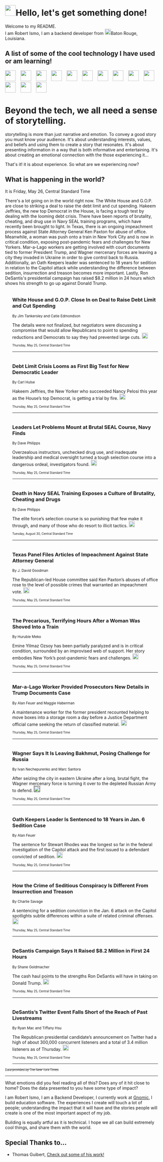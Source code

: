 <h1><img src="https://emojis.slackmojis.com/emojis/images/1643514375/3493/hot-coffee.gif?1643514375" width="35"/>Hello, let's get something done!</h1>

<p>Welcome to my README.<br/>
I am Robert Ismo, I am a backend developer from <img src="https://emojis.slackmojis.com/emojis/images/1638395689/50435/moulin_rouge.png?1638395689" width="20"/>Baton Rouge, Louisiana.</p>
<h2>A list of some of the cool technology I have used or am learning!</h2>
<p>
<img src="https://emojis.slackmojis.com/emojis/images/1643516091/21142/meow_bongotap.gif?1643516091" width="35" alt="">
<img src="https://img.shields.io/badge/Favorite%20Frontend%20Framework-SvelteKit-f83903" alt="">
<img src="https://img.shields.io/badge/Second%20Favorite-Vue-40b581" alt="">
<img src="https://img.shields.io/badge/Most%20Used%20Runtime-Nodejs-78b061" alt="">
<img src="https://emojis.slackmojis.com/emojis/images/1643517416/34482/fire.gif?1643517416" width="35" alt="">
<img src="https://img.shields.io/badge/Javascript%20But%20Better-Typescript-0078ca" alt="">
<img src="https://img.shields.io/badge/Favorite%20Language-Elixir-3e244d" alt="">
<img src="https://img.shields.io/badge/Containerize%20Everything-Docker-6ac9ef" alt="">
<img src="https://emojis.slackmojis.com/emojis/images/1643514596/5999/meow_party.gif?1643514596" width="35" alt="">
<img src="https://img.shields.io/badge/API%20Love%20Language-Graphql-de32a5" alt="">
<img src="https://img.shields.io/badge/Our%20Favorite%20Version%20Controller-Git-e94f33" alt="">
<img src="https://img.shields.io/badge/Favorite%20Database-Redis-d42d1d" alt="">
<img src="https://emojis.slackmojis.com/emojis/images/1643514559/5584/deployparrot.gif?1643514559" width="35" alt="">
<img src="https://img.shields.io/badge/Container%20Interstate-RabbitMQ-f66200" alt="">
<img src="https://img.shields.io/badge/Gotta%20Learn-Kubernetes-316adf" alt="">
<img src="https://img.shields.io/badge/Really%20Mature%20Now-WASM-654fef" alt="">
<img src="https://emojis.slackmojis.com/emojis/images/1666642497/61942/dance_vibe.gif?1666642497" width="35" alt="">
<img src="https://img.shields.io/badge/For%20My%20M1-ARM64-657d96" alt="">
<img src="https://img.shields.io/badge/Loving%20This%20So%20Much-TailwindCSS-17bcb5" alt="">
<img src="https://img.shields.io/badge/Cool%20Build%20Tool-Vite-f9cb24" alt="">
<img src="https://emojis.slackmojis.com/emojis/images/1669231376/62819/working-on-it.gif?1669231376" width="35" alt="">
<img src="https://img.shields.io/badge/Fun%20and%20Easy%20Database-MongoDB-5f8c49" alt="">
<img src="https://img.shields.io/badge/JS%20Life%20Support-NPM-c73737" alt="">
<img src="https://img.shields.io/badge/I%20Liked%20It-DynamoDB-0073b9" alt="">
<img src="https://emojis.slackmojis.com/emojis/images/1643514045/46/question.gif?1643514045" width="35" alt="">
<img src="https://img.shields.io/badge/cool-React-60d6f9" alt="">
<img src="https://img.shields.io/badge/Future%20Big%20Project-Lambda-f37e00" alt="">
<img src="https://img.shields.io/badge/NPM%20But%20Better-PNPM-f1aa07" alt="">
<img src="https://emojis.slackmojis.com/emojis/images/1643514943/9662/fbwow.gif?1643514943" width="35" alt="">
<img src="https://img.shields.io/badge/First%20Language-C-662079" alt="">
<img src="https://img.shields.io/badge/Where%20I%20Deploy%20Frontend-Vercel-000000" alt="">
<img src="https://img.shields.io/badge/Who%20Does%20not%20Want%20an%20App-Swift-f9492a" alt="">
<img src="https://emojis.slackmojis.com/emojis/images/1643514058/151/javascript.png?1643514058" width="35" alt="">
<img src="https://img.shields.io/badge/cool-Python-fbd542" alt="">
<img src="https://img.shields.io/badge/Favorite%20Something-Stripe-656cdc" alt="">
<img src="https://img.shields.io/badge/Of%20Course-HTML5-ed6327" alt="">
<img src="https://emojis.slackmojis.com/emojis/images/1660415405/60731/bomb.gif?1660415405" width="35" alt="">
<img src="https://img.shields.io/badge/hate-CSS-2964ec" alt="">
<img src="https://img.shields.io/badge/Learning-CircleCI-141215" alt="">
<img src="https://img.shields.io/badge/Learning-Rust-fbbb3b" alt="">
<img src="https://emojis.slackmojis.com/emojis/images/1660415397/60712/writing-hand.gif?1660415397" width="35" alt="">
<img src="https://img.shields.io/badge/Dev%20Browser%20of%20Choice-Firefox-cc4e26" alt="">
<img src="https://img.shields.io/badge/Recoverying%20From%20Windows-UNIX-1781e3" alt="">
<img src="https://img.shields.io/badge/LOVE-LogSeq-90c1c2" alt="">
<img src="https://emojis.slackmojis.com/emojis/images/1643514066/223/kirby.gif?1643514066" width="35" alt="">
<img src="https://img.shields.io/badge/Daily%20Driver-MacOS-e6e6e8" alt="">
<img src="https://img.shields.io/badge/Git%20Server-Github-000000" alt="">
<img src="https://img.shields.io/badge/enjoyable-EC2-f17428" alt="">
<img src="https://emojis.slackmojis.com/emojis/images/1643514239/2069/excited.gif?1643514239" width="35" alt="">
</p>
<h1>Beyond the tech, we all need a sense of storytelling.</h1>
<p>storytelling is more than just narrative and emotion. To convey a good story you must know your audience. It's about understanding interests, values, and beliefs and using them to create a story that resonates. It's about presenting information in a way that is both informative and entertaining. It's about creating an emotional connection with the those experiencing it...</p>
<p>That's it! it is about experience. So what are we experiencing now?</p>
<h2>What is happening in the world?</h2>
<p>It is Friday, May 26, Central Standard Time</p>
<p>
There&#39;s a lot going on in the world right now. The White House and G.O.P. are close to striking a deal to raise the debt limit and cut spending. Hakeem Jeffries, the new top Democrat in the House, is facing a tough test by dealing with the looming debt crisis. There have been reports of brutality, cheating, and drug use in Navy SEAL training programs, which have recently been brought to light. In Texas, there is an ongoing impeachment process against State Attorney General Ken Paxton for abuse of office. Meanwhile, a woman was push onto a train in New York City and is now in critical condition, exposing post-pandemic fears and challenges for New Yorkers. Mar-a-Lago workers are getting involved with court documents tied to former President Trump, and Wagner mercenary forces are leaving a city they invaded in Ukraine in order to give control back to Russia. Additionally, an Oath Keepers leader was sentenced to 18 years for sedition in relation to the Capitol attack while understanding the difference between sedition, insurrection and treason becomes more important. Lastly, Ron DeSantis&#39;s presidential campaign has raised $8.2 million in 24 hours which shows his strength to go up against Donald Trump.</p>
<ol>
<img src="https://img.shields.io/badge/-us-blue" alt="">
<h3>White House and G.O.P. Close In on Deal to Raise Debt Limit and Cut Spending</h3>
<sub>By Jim Tankersley and Catie Edmondson</sub>
<p>The details were not finalized, but negotiators were discussing a compromise that would allow Republicans to point to spending reductions and Democrats to say they had prevented large cuts.  <a href="https://nyti.ms/3q8ZDZV"><img src="https://developer.nytimes.com/files/poweredby_nytimes_30b.png?v=1583354208352" height="20"></a></p>
<sub><sub>Thursday, May 25, Central Standard Time</sub></sub>
<hr/>
<img src="https://img.shields.io/badge/-us-blue" alt="">
<h3>Debt Limit Crisis Looms as First Big Test for New Democratic Leader</h3>
<sub>By Carl Hulse</sub>
<p>Hakeem Jeffries, the New Yorker who succeeded Nancy Pelosi this year as the House’s top Democrat, is getting a trial by fire.  <a href="https://nyti.ms/3MWOa8s"><img src="https://developer.nytimes.com/files/poweredby_nytimes_30b.png?v=1583354208352" height="20"></a></p>
<sub><sub>Thursday, May 25, Central Standard Time</sub></sub>
<hr/>
<img src="https://img.shields.io/badge/-us-blue" alt="">
<h3>Leaders Let Problems Mount at Brutal SEAL Course, Navy Finds</h3>
<sub>By Dave Philipps</sub>
<p>Overzealous instructors, unchecked drug use, and inadequate leadership and medical oversight turned a tough selection course into a dangerous ordeal, investigators found.  <a href="https://nyti.ms/42dnsg9"><img src="https://developer.nytimes.com/files/poweredby_nytimes_30b.png?v=1583354208352" height="20"></a></p>
<sub><sub>Thursday, May 25, Central Standard Time</sub></sub>
<hr/>
<img src="https://img.shields.io/badge/-us-blue" alt="">
<h3>Death in Navy SEAL Training Exposes a Culture of Brutality, Cheating and Drugs</h3>
<sub>By Dave Philipps</sub>
<p>The elite force’s selection course is so punishing that few make it through, and many of those who do resort to illicit tactics.  <a href="https://nyti.ms/3cspGVt"><img src="https://developer.nytimes.com/files/poweredby_nytimes_30b.png?v=1583354208352" height="20"></a></p>
<sub><sub>Tuesday, August 30, Central Standard Time</sub></sub>
<hr/>
<img src="https://img.shields.io/badge/-us-blue" alt="">
<h3>Texas Panel Files Articles of Impeachment Against State Attorney General</h3>
<sub>By J. David Goodman</sub>
<p>The Republican-led House committee said Ken Paxton’s abuses of office rose to the level of possible crimes that warranted an impeachment vote.  <a href="https://nyti.ms/3OG3dF8"><img src="https://developer.nytimes.com/files/poweredby_nytimes_30b.png?v=1583354208352" height="20"></a></p>
<sub><sub>Thursday, May 25, Central Standard Time</sub></sub>
<hr/>
<img src="https://img.shields.io/badge/-nyregion-blue" alt="">
<h3>The Precarious, Terrifying Hours After a Woman Was Shoved Into a Train</h3>
<sub>By Hurubie Meko</sub>
<p>Emine Yilmaz Ozsoy has been partially paralyzed and is in critical condition, surrounded by an improvised web of support. Her story embodies New York’s post-pandemic fears and challenges.  <a href="https://nyti.ms/42a8RlP"><img src="https://developer.nytimes.com/files/poweredby_nytimes_30b.png?v=1583354208352" height="20"></a></p>
<sub><sub>Thursday, May 25, Central Standard Time</sub></sub>
<hr/>
<img src="https://img.shields.io/badge/-us-blue" alt="">
<h3>Mar-a-Lago Worker Provided Prosecutors New Details in Trump Documents Case</h3>
<sub>By Alan Feuer and Maggie Haberman</sub>
<p>A maintenance worker for the former president recounted helping to move boxes into a storage room a day before a Justice Department official came seeking the return of classified material.  <a href="https://nyti.ms/45tInP4"><img src="https://developer.nytimes.com/files/poweredby_nytimes_30b.png?v=1583354208352" height="20"></a></p>
<sub><sub>Thursday, May 25, Central Standard Time</sub></sub>
<hr/>
<img src="https://img.shields.io/badge/-world-blue" alt="">
<h3>Wagner Says It Is Leaving Bakhmut, Posing Challenge for Russia</h3>
<sub>By Ivan Nechepurenko and Marc Santora</sub>
<p>After seizing the city in eastern Ukraine after a long, brutal fight, the Wagner mercenary force is turning it over to the depleted Russian Army to defend.  <a href=""><img src="https://developer.nytimes.com/files/poweredby_nytimes_30b.png?v=1583354208352" height="20"></a></p>
<sub><sub>Thursday, May 25, Central Standard Time</sub></sub>
<hr/>
<img src="https://img.shields.io/badge/-us-blue" alt="">
<h3>Oath Keepers Leader Is Sentenced to 18 Years in Jan. 6 Sedition Case</h3>
<sub>By Alan Feuer</sub>
<p>The sentence for Stewart Rhodes was the longest so far in the federal investigation of the Capitol attack and the first issued to a defendant convicted of sedition.  <a href="https://nyti.ms/3qd4md2"><img src="https://developer.nytimes.com/files/poweredby_nytimes_30b.png?v=1583354208352" height="20"></a></p>
<sub><sub>Thursday, May 25, Central Standard Time</sub></sub>
<hr/>
<img src="https://img.shields.io/badge/-us-blue" alt="">
<h3>How the Crime of Seditious Conspiracy Is Different From Insurrection and Treason</h3>
<sub>By Charlie Savage</sub>
<p>A sentencing for a sedition conviction in the Jan. 6 attack on the Capitol spotlights subtle differences within a suite of related criminal offenses.  <a href="https://nyti.ms/3CflFNr"><img src="https://developer.nytimes.com/files/poweredby_nytimes_30b.png?v=1583354208352" height="20"></a></p>
<sub><sub>Thursday, May 25, Central Standard Time</sub></sub>
<hr/>
<img src="https://img.shields.io/badge/-us-blue" alt="">
<h3>DeSantis Campaign Says It Raised $8.2 Million in First 24 Hours</h3>
<sub>By Shane Goldmacher</sub>
<p>The cash haul points to the strengths Ron DeSantis will have in taking on Donald Trump.  <a href="https://nyti.ms/3Wyl9TI"><img src="https://developer.nytimes.com/files/poweredby_nytimes_30b.png?v=1583354208352" height="20"></a></p>
<sub><sub>Thursday, May 25, Central Standard Time</sub></sub>
<hr/>
<img src="https://img.shields.io/badge/-technology-blue" alt="">
<h3>DeSantis’s Twitter Event Falls Short of the Reach of Past Livestreams</h3>
<sub>By Ryan Mac and Tiffany Hsu</sub>
<p>The Republican presidential candidate’s announcement on Twitter had a high of about 300,000 concurrent listeners and a total of 3.4 million listeners as of Thursday.  <a href="https://nyti.ms/3Mw9SPr"><img src="https://developer.nytimes.com/files/poweredby_nytimes_30b.png?v=1583354208352" height="20"></a></p>
<sub><sub>Thursday, May 25, Central Standard Time</sub></sub>
<hr/>
</ol>
<a href="https://developer.nytimes.com"><sub><sub>Data provided by The New York Times</sub></sub></a>
<hr/>
<p>What emotions did you feel reading all of this? Does any of it hit close to home? Does the data presented to you have some type of impact?</p>
<p>I am Robert Ismo, I am a Backend Developer, I currently work at <a href="https://gnomic.education/">Gnomic</a>, I build education software. The experiences I create will touch a lot of people; understanding the impact that it will have and the stories people will create is one of the most important aspect of my job.</p>
<p>Building is equally artful as it is technical. I hope we all can build extremely cool things, and share them with the world.</p>
<h2>Special Thanks to...</h2>
<ul>
<li>Thomas Guibert, <a href="https://github.com/thmsgbrt/thmsgbrt">Check out some of his work!</a></li>
</ul>